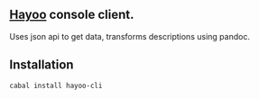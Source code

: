 ## [Hayoo](http://hayoo.fh-wedel.de/) console client.

Uses json api to get data, transforms descriptions using pandoc.

## Installation

```sh
cabal install hayoo-cli
```
